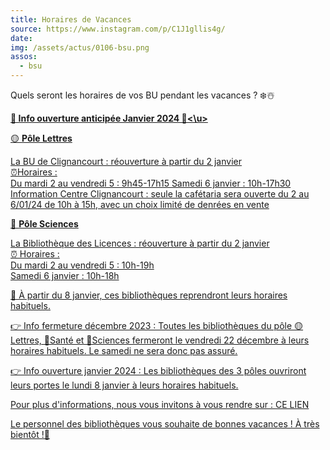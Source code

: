 ```yaml
---
title: Horaires de Vacances
source: https://www.instagram.com/p/C1J1gllis4g/
date:
img: /assets/actus/0106-bsu.png
assos:
  - bsu
---
```


Quels seront les horaires de vos BU pendant les vacances ? ❄️☃️

__<u>📣 Info ouverture anticipée Janvier 2024 📣<\u>__

🟡 __Pôle Lettres__

La BU de Clignancourt : réouverture à partir du 2 janvier  
⏰Horaires :  
Du mardi 2 au vendredi 5 : 9h45-17h15
Samedi 6 janvier : 10h-17h30  
Information Centre Clignancourt : seule la cafétaria sera ouverte du 2 au 6/01/24 de 10h à 15h, avec un choix limité de denrées en vente

🔵 __Pôle Sciences__

La Bibliothèque des Licences : réouverture à partir du 2 janvier  
⏰ Horaires :  
Du mardi 2 au vendredi 5 : 10h-19h  
Samedi 6 janvier : 10h-18h

📣 À partir du 8 janvier, ces bibliothèques reprendront leurs horaires habituels.

👉 Info fermeture décembre 2023 : Toutes les bibliothèques du pôle 🟡Lettres, 🔴Santé et 🔵Sciences fermeront le vendredi 22 décembre à leurs horaires habituels. Le samedi ne sera donc pas assuré.

👉 Info ouverture janvier 2024 : Les bibliothèques des 3 pôles ouvriront leurs portes le lundi 8 janvier à leurs horaires habituels.

Pour plus d'informations, nous vous invitons à vous rendre sur : [CE LIEN](https://www.sorbonne-universite.fr/bu/decouvrir-nos-bibliotheques)

Le personnel des bibliothèques vous souhaite de bonnes vacances ! À très bientôt !🎄